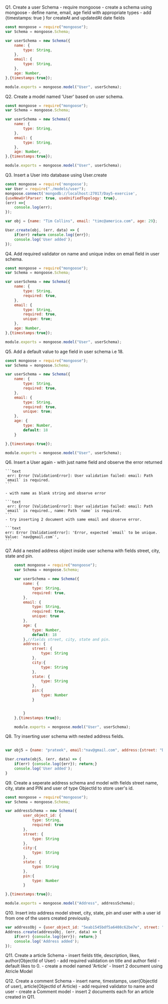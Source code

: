 Q1. Create a user Schema
    - require mongoose
    - create a schema using mongoose
    - define name, email, age field with appropriate types
    - add {timestamps: true } for createAt and updatedAt date fields

```js
const mongoose = require("mongoose");
var Schema = mongoose.Schema;

var userSchema = new Schema({
    name: {
        type: String,
    },
    email: {
        type: String,
    },
    age: Number,
},{timestamps:true});

module.exports = mongoose.model("User", userSchema);
```

Q2. Create a model named 'User' based on user schema.

```js
const mongoose = require("mongoose");
var Schema = mongoose.Schema;

var userSchema = new Schema({
    name: {
        type: String,
    },
    email: {
        type: String,
    },
    age: Number,
},{timestamps:true});

module.exports = mongoose.model("User", userSchema);
```

Q3. Insert a User into database using User.create

```js
const mongoose = require('mongoose');
var User = require("./models/user");
mongoose.connect('mongodb://localhost:27017/Day5-exercise', 
{useNewUrlParser: true, useUnifiedTopology: true},
(err) =>{
    console.log(err);
});

var obj = {name: "Tim Collins", email: "timc@america.com", age: 29};

User.create(obj, (err, data) => {
    if(err) return console.log({err});
    console.log('User added');
});
```

Q4. Add required validator on name and unique index on email field in user schema.

```js
const mongoose = require("mongoose");
var Schema = mongoose.Schema;

var userSchema = new Schema({
    name: {
        type: String,
        required: true,
    },
    email: {
        type: String,
        required: true,
        unique: true;
    },
    age: Number,
},{timestamps:true});

module.exports = mongoose.model("User", userSchema);
```

Q5. Add a default value to age field in user schema i.e 18.

```js
const mongoose = require("mongoose");
var Schema = mongoose.Schema;

var userSchema = new Schema({
    name: {
        type: String,
        required: true,
    },
    email: {
        type: String,
        required: true,
        unique: true;
    },
    age: {
        type: Number,
        default: 18
    }

},{timestamps:true});

module.exports = mongoose.model("User", userSchema);
```


Q6. Insert a User again 
    - with just name field and observe the error returned

    ```text
     err: Error [ValidationError]: User validation failed: email: Path `email` is required.
    ```

    - with name as blank string and observe error

    ```text
     err: Error [ValidationError]: User validation failed: email: Path `email` is required., name: Path `name` is required.
    ```
    - try inserting 2 document with same email and observe error.

    ```text
    err: Error [ValidationError]: 'Error, expected `email` to be unique. Value: `nav@gmail.com`',
    ```

Q7. Add a nested address object inside user schema with fields street, city, state and pin.

```js
    const mongoose = require("mongoose");
    var Schema = mongoose.Schema;

    var userSchema = new Schema({
        name: {
            type: String,
            required: true,
        },
        email: {
            type: String,
            required: true,
            unique: true
        },
        age: {
            type: Number,
            default: 18
        },//fields street, city, state and pin.
        address: {
            street: {
                type: String
            },
            city:{
                type: String
            },
            state: {
                type: String
            },
            pin:{
                type: Number
            }


        }
    },{timestamps:true});

    module.exports = mongoose.model("User", userSchema);
```

Q8. Try inserting user schema with nested address fields.

```js
    
var obj5 = {name: "prateek", email:"nav@gmail.com", address:{street: "Downing", city: "Kolkata", state: "West-Bengal", pin:201452}};

User.create(obj5, (err, data) => {
    if(err) {console.log({err}); return;}
    console.log('User added');
}
```

Q9. Create a seperate address schema and model with fields street name, city, state and PIN and user of type ObjectId to store user's id.

```js
const mongoose = require("mongoose");
var Schema = mongoose.Schema;

var addressSchema = new Schema({
        user_object_id: {
            type: String,
            required: true
        },
        street: {
            type: String
        },
        city:{
            type: String
        },
        state: {
            type: String
        },
        pin:{
            type: Number
        }

},{timestamps:true});

module.exports = mongoose.model("Address", addressSchema);
```

Q10. Insert into address model street, city, state, pin and user with a user id from one of the users created previously. 

```js
var addressObj = {user_object_id: "5eab1545bdf5a6408c62be7e", street: "Preet Vihar", city: "New Delhi", state: "Delhi", pin: 110006 };
Address.create(addressObj, (err, data) => {
    if(err) {console.log({err}); return;}
    console.log('Address added');
});
```

Q11. Create a article Schema
    - insert fields title, description, likes, author(ObjectId of User)
    - add required validation on title and author field
    - default likes to 0.
    - create a model named 'Article'
    - Insert 2 document using Atricle Model

Q12. Create a comment Schema
    - insert name, timestamps, user(ObjectId of user), article(ObjectId of Article)
    - add required validator to name and user
    - create a Comment model
    - insert 2 documents each for an article created in Q11. 
